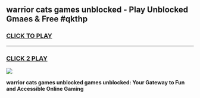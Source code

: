 
## warrior cats games unblocked - Play Unblocked Gmaes & Free #qkthp
<h3>
<a href="https://news.freeplayer.one?title=warrior_cats_games_unblocked&ref=03M">CLICK TO PLAY</a></h3>
<hr>

<h3>
<a href="https://news.freeplayer.one?title=warrior_cats_games_unblocked&ref=03M">CLICK 2 PLAY</a>
  
</h3>

<a href="https://news.freeplayer.one?title=warrior_cats_games_unblocked&ref=03M"><img src="https://clearcache.store/games.png"></a>


**warrior cats games unblocked games unblocked: Your Gateway to Fun and Accessible Online Gaming**
